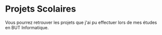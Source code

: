# Projets Scolaires
Vous pourrez retrouver les projets que j'ai pu effectuer lors de mes études en BUT Informatique.
